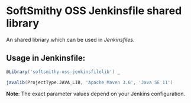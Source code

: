 # SoftSmithy OSS Jenkinsfile shared library

An shared libriary which can be used in *Jenkinsfiles*.

## Usage in Jenkinsfile:

```groovy
@Library('softsmithy-oss-jenkinsfilelib') _

javalib(ProjectType.JAVA_LIB, 'Apache Maven 3.6', 'Java SE 11')
```

**Note**: The exact parameter values depend on your Jenkins configuration.